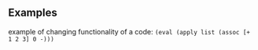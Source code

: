 ## Examples

example of changing functionality of a code: ```(eval (apply list (assoc [+ 1 2 3] 0 -)))```